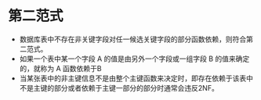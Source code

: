 # 第二范式

* 数据库表中不存在非关键字段对任一候选关键字段的部分函数依赖，则符合第二范式。
* 如果一个表中某一个字段 A 的值是由另外一个字段或一组字段 B 的值来确定的，就称为 A 函数依赖于B
* 当某张表中的非主键信息不是由整个主键函数来决定时，即存在依赖于该表中不是主键的部分或者依赖于主键一部分的部分时通常会违反2NF。

